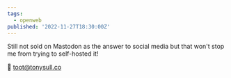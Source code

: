 ```yaml
---
tags:
  - openweb
published: '2022-11-27T18:30:00Z'
---
```


Still not sold on Mastodon as the answer to social media but that won't stop me from trying to self-hosted it!

🦣 toot@tonysull.co
